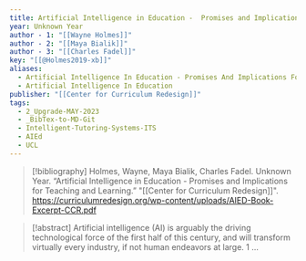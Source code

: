 ```yaml
---
title: Artificial Intelligence in Education -  Promises and Implications for Teaching and Learning
year: Unknown Year
author - 1: "[[Wayne Holmes]]"
author - 2: "[[Maya Bialik]]"
author - 3: "[[Charles Fadel]]"
key: "[[@Holmes2019-xb]]"
aliases:
  - Artificial Intelligence In Education - Promises And Implications For Teaching And Learning
  - Artificial Intelligence In Education
publisher: "[[Center for Curriculum Redesign]]"
tags:
  - 2_Upgrade-MAY-2023
  - _BibTex-to-MD-Git
  - Intelligent-Tutoring-Systems-ITS
  - AIEd
  - UCL
---
```


> [!bibliography]
> Holmes, Wayne, Maya Bialik, Charles Fadel. Unknown Year. “Artificial Intelligence in Education -  Promises and Implications for Teaching and Learning.” "[[Center for Curriculum Redesign]]". https://curriculumredesign.org/wp-content/uploads/AIED-Book-Excerpt-CCR.pdf

> [!abstract]
> Artificial intelligence (AI) is arguably the driving technological force of the first half of this century, and will transform virtually every industry, if not human endeavors at large. 1 …